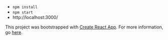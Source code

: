 * `npm install`
* `npm start`
* http://localhost:3000/

This project was bootstrapped with [Create React App](https://github.com/facebookincubator/create-react-app).
For more information, go [here](https://github.com/facebookincubator/create-react-app/blob/master/packages/react-scripts/template/README.md).
